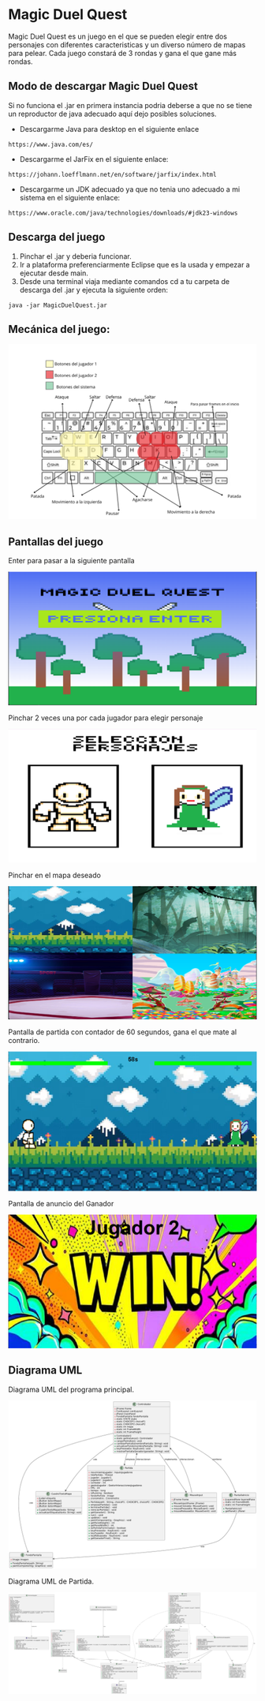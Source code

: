 # Magic Duel Quest

Magic Duel Quest es un juego en el que se pueden elegir entre dos personajes con diferentes caracteristicas y un diverso número de mapas para pelear.
Cada juego constará de 3 rondas y gana el que gane más rondas.

## Modo de descargar Magic Duel Quest
Si no funciona el .jar en primera instancia podria deberse a que no se tiene un reproductor de java adecuado aquí dejo posibles soluciones.

- Descargarme Java para desktop en el siguiente enlace 
```
https://www.java.com/es/
```

- Descargarme el JarFix en el siguiente enlace:
```
https://johann.loefflmann.net/en/software/jarfix/index.html
```

- Descargarme un JDK adecuado ya que no tenia uno adecuado a mi sistema en el siguiente enlace:
```
https://www.oracle.com/java/technologies/downloads/#jdk23-windows
```
## Descarga del juego
1. Pinchar el .jar y deberia funcionar.
2. Ir a plataforma preferenciarmente Eclipse que es la usada y empezar a ejecutar desde main.
3. Desde una terminal viaja mediante comandos cd a tu carpeta de descarga del .jar y ejecuta la siguiente orden:
```
java -jar MagicDuelQuest.jar
```
## Mecánica del juego:

![alt text](<_Photo Collage Vision Board .png>)

## Pantallas del juego
Enter para pasar a la siguiente pantalla

![alt text](image-1.png)

Pinchar 2 veces una por cada jugador para elegir personaje

![alt text](image-2.png)

Pinchar en el mapa deseado

![alt text](image-3.png)

Pantalla de partida con contador de 60 segundos, gana el que mate al contrario.

![alt text](image-4.png)

Pantalla de anuncio del Ganador 

![alt text](image-5.png)

## Diagrama UML
Diagrama UML del programa principal.

![alt text](uml2.png)

Diagrama UML de Partida.

![alt text](uml.png)


